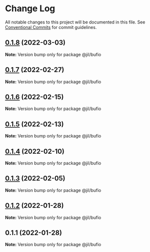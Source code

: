 # Change Log

All notable changes to this project will be documented in this file.
See [Conventional Commits](https://conventionalcommits.org) for commit guidelines.

## [0.1.8](https://github.com/jiljs/jil/compare/@jil/bufio@0.1.7...@jil/bufio@0.1.8) (2022-03-03)

**Note:** Version bump only for package @jil/bufio





## [0.1.7](https://github.com/jiljs/jil/compare/@jil/bufio@0.1.6...@jil/bufio@0.1.7) (2022-02-27)

**Note:** Version bump only for package @jil/bufio





## [0.1.6](https://github.com/jiljs/jil/compare/@jil/bufio@0.1.5...@jil/bufio@0.1.6) (2022-02-15)

**Note:** Version bump only for package @jil/bufio





## [0.1.5](https://github.com/jiljs/jil/compare/@jil/bufio@0.1.4...@jil/bufio@0.1.5) (2022-02-13)

**Note:** Version bump only for package @jil/bufio





## [0.1.4](https://github.com/jiljs/jil/compare/@jil/bufio@0.1.3...@jil/bufio@0.1.4) (2022-02-10)

**Note:** Version bump only for package @jil/bufio





## [0.1.3](https://github.com/jiljs/jil/compare/@jil/bufio@0.1.2...@jil/bufio@0.1.3) (2022-02-05)

**Note:** Version bump only for package @jil/bufio





## [0.1.2](https://github.com/jiljs/jil/compare/@jil/bufio@0.1.1...@jil/bufio@0.1.2) (2022-01-28)

**Note:** Version bump only for package @jil/bufio





## 0.1.1 (2022-01-28)

**Note:** Version bump only for package @jil/bufio
